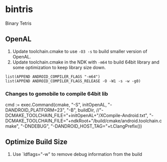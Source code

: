 # bintris
Binary Tetris

## OpenAL
1. Update toolchain.cmake to use `-O3 -s` to build smaller version of OpenAL.
2. Update toolchain.cmake in the NDK with `-m64` to build 64bit library and some optimization to keep library size down.
```
list(APPEND ANDROID_COMPILER_FLAGS "-m64")
list(APPEND ANDROID_COMPILER_FLAGS_RELEASE -O -W1 -s -w -g0)
```

### Changes to gomobile to compile 64bit lib
cmd := exec.Command(cmake, "-S",
        initOpenAL,
        "-DANDROID_PLATFORM=23",
        "-B", buildDir,
        //"-DCMAKE_TOOLCHAIN_FILE="+initOpenAL+"/XCompile-Android.txt",
        "-DCMAKE_TOOLCHAIN_FILE="+ndkRoot+"/build/cmake/android.toolchain.cmake",
        "-DNDEBUG",
        "-DANDROID_HOST_TAG="+t.ClangPrefix())

## Optimize Build Size
1. Use `ldflags="-w" to remove debug information from the build
